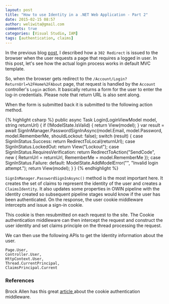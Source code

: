```yaml
---
layout: post
title: "How to use Identity in a .NET Web Application - Part 2"
date: 2015-02-15 08:57
author: weliwita@gmail.com
comments: true
categories: [Visual Studio, IAM]
tags: [authentication, claims]
---
```


In the previous blog [post](/blog/visual%20studio/iam/2015/02/15/how-to-use-identity-in-a-net-web-application-part1.html), I described how a `302 Redirect` is issued to the browser when the user requests a page that requires a logged in user. In this post, let's see how the actual login process works in default MVC template.

So, when the browser gets redirect to the  `/Account/Login?ReturnUrl=%2FHome%2FAbout` page, that request is handled by the `Account` controller's `Login` action. It basically returns a form for the user to enter the log-in credentials. Please note that return URL is also sent along.

When the form is submitted back it is submitted to the following action method.

{% highlight csharp %}
public async Task<ActionResult> Login(LoginViewModel model, string returnUrl)
{
    if (!ModelState.IsValid)
    {
        return View(model);
    }
    var result = await SignInManager.PasswordSignInAsync(model.Email, model.Password, model.RememberMe, shouldLockout: false);
    switch (result)
    {
        case SignInStatus.Success:
            return RedirectToLocal(returnUrl);
        case SignInStatus.LockedOut:
            return View("Lockout");
        case SignInStatus.RequiresVerification:
            return RedirectToAction("SendCode", new { ReturnUrl = returnUrl, RememberMe = model.RememberMe });
        case SignInStatus.Failure:
        default:
            ModelState.AddModelError("", "Invalid login attempt.");
            return View(model);
    }
}
{% endhighlight %}

`SignInManager.PasswordSignInAsync()` method is the most important here. It creates the set of claims to represent the identity of the user and creates a `ClaimsIdentity`. It also updates some properties in OWIN pipeline with the identity created so subsequent pipeline stages would know if the user has been authenticated. On the response, the user cookie middleware intercepts and issue a sign-in cookie.

This cookie is then resubmitted on each request to the site. The Cookie authentication middleware can then intercept the request and construct the user identity and set claims principle on the thread processing the request.

We can then use the following APIs to get the Identity information about the user.

```
Page.User,
Controller.User,
HttpContext.User,
Thread.CurrentPrincipal,
ClaimsPrincipal.Current
```

### References
Brock Allen has this great <a href="http://brockallen.com/2013/10/24/a-primer-on-owin-cookie-authentication-middleware-for-the-asp-net-developer/" title="article">article </a>about the cookie authentication middleware.